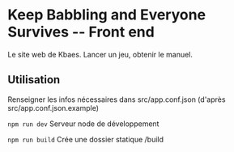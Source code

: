 # Keep Babbling and Everyone Survives -- Front end

Le site web de Kbaes. Lancer un jeu, obtenir le manuel.

## Utilisation

Renseigner les infos nécessaires dans src/app.conf.json (d'après src/app.conf.json.example)

`npm run dev` Serveur node de développement

`npm run build` Crée une dossier statique /build
